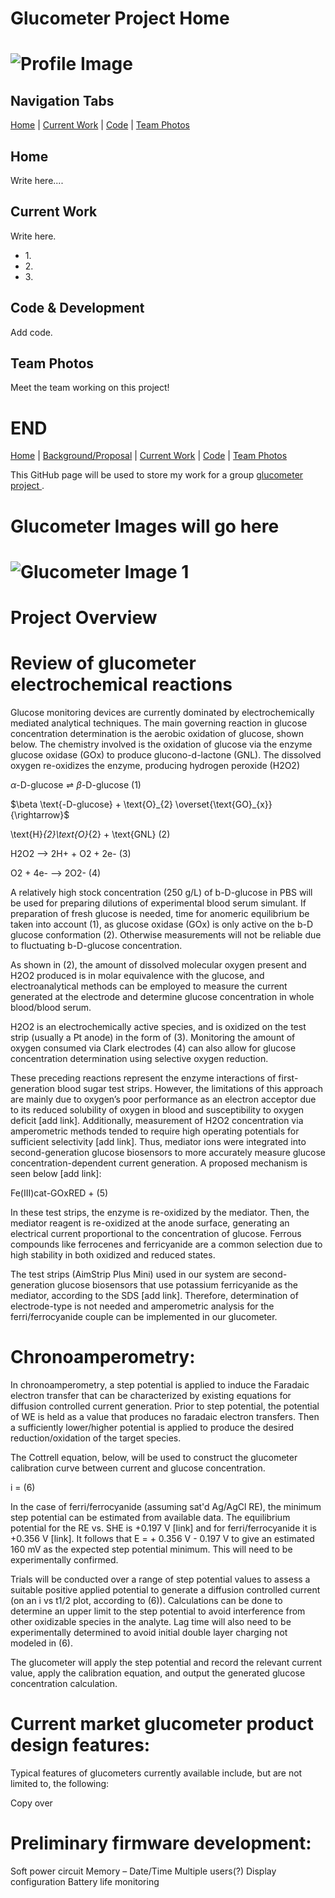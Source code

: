 <link rel="stylesheet" href="style.css">

# Glucometer Project Home
# ![Profile Image](images/image.jpg)


## **Navigation Tabs**  
[Home](#home) | [Current Work](#work) | [Code](#code) | [Team Photos](#team)

<div id="home"></div>
<div id="work"></div>
<div id="code"></div>
<div id="team"></div>

<!-- 🔹 WRITE YOUR TEXT FOR EACH TAB BELOW -->

<div class="tab-content" id="content-home">
  <h2>Home</h2>
  <p>Write here....</p>
</div>

<div class="tab-content" id="content-work">
  <h2>Current Work</h2>
  <p>Write here.</p>
  <ul>
    <li>1.</li>
    <li>2.</li>
    <li>3.</li>
  </ul>
</div>

<div class="tab-content" id="content-code">
  <h2>Code & Development</h2>
  <p>Add code.</p>
</div>

<div class="tab-content" id="content-team">
  <h2>Team Photos</h2>
  <p>Meet the  team working on this project!</p>
</div>







# END
[Home](#home) | [Background/Proposal](#background) | [Current Work](#current-work) | [Code](#code) | [Team Photos](#team)

This GitHub page will be used to store my work for a group <a href="https://bpaulina25.github.io/CBE3300B/">  glucometer project </a>.

# Glucometer Images will go here
# ![Glucometer Image 1](image/sample.jpg)

# Project Overview

# Review of glucometer electrochemical reactions
Glucose monitoring devices are currently dominated by electrochemically mediated analytical techniques. The main governing reaction in glucose concentration determination is the aerobic oxidation of glucose, shown below. The chemistry involved is the oxidation of glucose via the enzyme glucose oxidase (GOx) to produce glucono-d-lactone (GNL). The dissolved oxygen re-oxidizes the enzyme, producing hydrogen peroxide (H2O2)

$\alpha \text{-D-glucose} \rightleftharpoons \beta \text{-D-glucose}$                            (1)

$\beta \text{-D-glucose} + \text{O}_{2} \overset{\text{GO}_{x}}{\rightarrow}$

\text{H}_{2}\text{O}_{2} + \text{GNL}                  (2)

H2O2 --> 2H+ + O2 + 2e-                               (3)

O2 + 4e- --> 2O2-                                    (4)

A relatively high stock concentration (250 g/L) of b-D-glucose in PBS will be used for preparing dilutions of experimental blood serum simulant. If preparation of fresh glucose is needed, time for anomeric equilibrium be taken into account (1), as glucose oxidase (GOx) is only active on the b-D glucose conformation (2). Otherwise measurements will not be reliable due to fluctuating b-D-glucose concentration.  

As shown in (2), the amount of dissolved molecular oxygen present and H2O2 produced is in molar equivalence with the glucose, and electroanalytical methods can be employed to measure the current generated at the electrode and determine glucose concentration in whole blood/blood serum. 

H2O2 is an electrochemically active species, and is oxidized on the test strip (usually a Pt anode) in the form of (3). Monitoring the amount of oxygen consumed via Clark electrodes (4) can also allow for glucose concentration determination using selective oxygen reduction. 

These preceding reactions represent the enzyme interactions of first-generation blood sugar test strips. However, the limitations of this approach are mainly due to oxygen’s poor performance as an electron acceptor due to its reduced solubility of oxygen in blood and susceptibility to oxygen deficit [add link]. Additionally, measurement of H2O2 concentration via amperometric methods tended to require high operating potentials for sufficient selectivity [add link]. Thus, mediator ions were integrated into second-generation glucose biosensors to more accurately measure glucose concentration-dependent current generation. A proposed mechanism is seen below [add link]:

Fe(III)cat-GOxRED + (5)

In these test strips, the enzyme is re-oxidized by the mediator. Then, the mediator reagent is re-oxidized at the anode surface, generating an electrical current proportional to the concentration of glucose. Ferrous compounds like ferrocenes and ferricyanide are a common selection due to high stability in both oxidized and reduced states. 

The test strips (AimStrip Plus Mini) used in our system are second-generation glucose biosensors that use potassium ferricyanide as the mediator, according to the SDS [add link]. Therefore, determination of electrode-type is not needed and amperometric analysis for the ferri/ferrocyanide couple can be implemented in our glucometer.

# Chronoamperometry:

In chronoamperometry, a step potential is applied to induce the Faradaic electron transfer that can be characterized by existing equations for diffusion controlled current generation. Prior to step potential, the potential of WE is held as a value that produces no faradaic electron transfers. Then a sufficiently lower/higher potential is applied to produce the desired reduction/oxidation of the target species. 

The Cottrell equation, below, will be used to construct the glucometer calibration curve between current and glucose concentration. 

i = (6)

In the case of ferri/ferrocyanide (assuming sat'd Ag/AgCl RE), the minimum step potential can be estimated from available data. The equilibrium potential for the RE vs. SHE is +0.197 V [link] and for ferri/ferrocyanide it is +0.356 V [link]. It follows that E = + 0.356 V - 0.197 V to give an estimated 160 mV as the expected step potential minimum. This will need to be experimentally confirmed.  

Trials will be conducted over a range of step potential values to assess a suitable positive applied potential to generate a diffusion controlled current (on an i vs t1/2 plot, according to (6)). Calculations can be done to determine an upper limit to the step potential to avoid interference from other oxidizable species in the analyte. Lag time will also need to be experimentally determined to avoid initial double layer charging not modeled in (6).

The glucometer will apply the step potential and record the relevant current value,
apply the calibration equation, and output the generated glucose concentration calculation.




# Current market glucometer product design features:

Typical features of glucometers currently available include, but are not limited to, the following:

Copy over



# Preliminary firmware development:

Soft power circuit 
Memory – Date/Time
Multiple users(?)
Display configuration
Battery life monitoring
